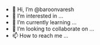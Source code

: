 - 👋 Hi, I’m @baroonvaresh
- 👀 I’m interested in ...
- 🌱 I’m currently learning ...
- 💞️ I’m looking to collaborate on ...
- 📫 How to reach me ...

<!---
baroonvaresh/baroonvaresh is a ✨ special ✨ repository because its `README.md` (this file) appears on your GitHub profile.
You can click the Preview link to take a look at your changes.
--->

